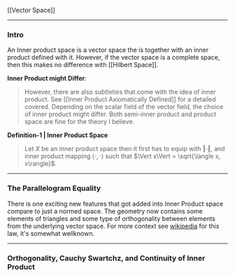[[Vector Space]]

---
### **Intro**

An Inner product space is a vector space the is together with an inner product defined with it. However, if the vector space is a complete space, then this makes no difference with [[Hilbert Space]]. 

**Inner Product might Differ**: 

> However, there are also subtleties that come with the idea of inner product. See [[Inner Product Axiomatically Defined]] for a detailed covered. Depending on the scalar field of the vector field, the choice of inner product might differ. Both semi-inner product and product space are fine for the theory I believe. 


**Definition-1 | Inner Product Space**

> Let $X$ be an inner product space then it first has to equip with $\Vert \cdot\Vert$, and inner product mapping $\langle \cdot, \cdot\rangle$ such that $\Vert x\Vert = \sqrt{\langle x, x\rangle}$. 

---
### **The Parallelogram Equality**

There is one exciting new features that got added into Inner Product space compare to just a normed space. The geometry now contains some elements of triangles and some type of orthogonality between elements from the underlying vector space. For more context see [wikipedia](https://en.wikipedia.org/wiki/Parallelogram_law) for this law, it's somewhat wellknown. 

---
### **Orthogonality, Cauchy Swartchz, and Continuity of Inner Product**

